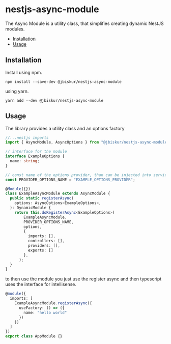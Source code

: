 # nestjs-async-module

The Async Module is a utility class, that simplifies creating dynamic NestJS modules.

[TOC]: # "## Table of Contents"
- [Installation](#installation)
- [Usage](#usage)

## Installation
Install using npm.

```npm  
npm install --save-dev @jbiskur/nestjs-async-module
```

using yarn.
```yarn  
yarn add --dev @jbiskur/nestjs-async-module
```

## Usage

The library provides a utility class and an options factory

```typescript
//...nestjs imports
import { AsyncModule, AsyncOptions } from "@jbiskur/nestjs-async-module";

// interface for the module
interface ExampleOptions {
  name: string;
}

// const name of the options provider, than can be injected into services within the module
const PROVIDER_OPTIONS_NAME = "EXAMPLE_OPTIONS_PROVIDER";

@Module({})
class ExampleAsyncModule extends AsyncModule {
  public static registerAsync(
    options: AsyncOptions<ExampleOptions>,
  ): DynamicModule {
    return this.doRegisterAsync<ExampleOptions>(
        ExampleAsyncModule,
        PROVIDER_OPTIONS_NAME,
        options,
        {
          imports: [],
          controllers: [],
          providers: [],
          exports: []
        },
      );
  }
}
```

to then use the module you just use the register async and then typescript uses the interface for intellisense.

```typescript
@module({
  imports: [
    ExampleAsyncModule.registerAsync({
      useFactory: () => ({
        name: "hello world"
      })
    })  
  ]
})
export class AppModule {}
```

